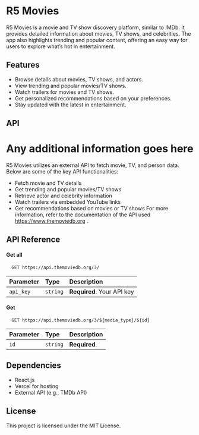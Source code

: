 
# R5 Movies

R5 Movies is a movie and TV show discovery platform, similar to IMDb. It provides detailed information about movies, TV shows, and celebrities. The app also highlights trending and popular content, offering an easy way for users to explore what’s hot in entertainment.



## Features
- Browse details about movies, TV shows, and actors. 
- View trending and popular movies/TV shows.
- Watch trailers for movies and TV shows.
- Get personalized recommendations based on your preferences.
- Stay updated with the latest in entertainment.

## API

# Any additional information goes here
R5 Movies utilizes an external API to fetch movie, TV, and person data. Below are some of the key API functionalities:

- Fetch movie and TV details
- Get trending and popular movies/TV shows
- Retrieve actor and celebrity information
- Watch trailers via embedded YouTube links
- Get recommendations based on movies or TV shows
For more information, refer to the documentation of the API used 
https://www.themoviedb.org .
## API Reference

#### Get all 

```http
  GET https://api.themoviedb.org/3/
```

| Parameter | Type     | Description                |
| :-------- | :------- | :------------------------- |
| `api_key` | `string` | **Required**. Your API key |

#### Get 

```http
  GET https://api.themoviedb.org/3/${media_type}/${id}
```

| Parameter | Type     | Description                       |
| :-------- | :------- | :-------------------------------- |
| `id`      | `string` | **Required**.  |



## Dependencies

- React.js
- Vercel for hosting
- External API (e.g., TMDb API)

## License
This project is licensed under the MIT License.

